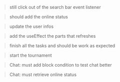 > still click out of the search bar event listener

> should add the online status 

> update the user infos

> add the useEffect the parts that refreshes

> finish all the tasks and should be work as expected

> start the tournament

> Chat: must add block condition to test chat better

> Chat: must retrieve online status

